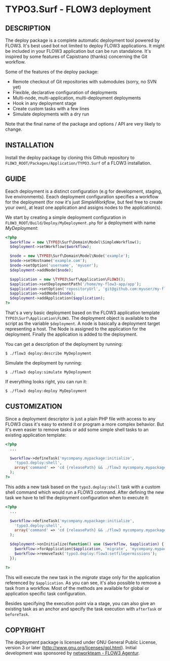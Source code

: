 TYPO3.Surf - FLOW3 deployment
====================================

## DESCRIPTION

The deploy package is a complete automatic deployment tool powered by FLOW3. It's best used bot not limited to deploy FLOW3 applications. It might be included in your FLOW3 application but can be run standalone. It's inspired by some features of Capistrano (thanks) concerning the Git workflow.

Some of the features of the deploy package:

* Remote checkout of Git repositories with submodules (sorry, no SVN yet)
* Flexible, declarative configuration of deployments
* Multi-node, multi-application, multi-deployment deployments
* Hook in any deployment stage
* Create custom tasks with a few lines
* Simulate deployments with a dry run

Note that the final name of the package and options / API are very likely to change.

## INSTALLATION

Install the deploy package by cloning this Github repository to `FLOW3_ROOT/Packages/Application/TYPO3.Surf` of a FLOW3 installation.

## GUIDE

Eeach deployment is a distinct configuration (e.g for development, staging, live environments). Eeach deployment configuration specifies a workflow for the deployment (for now it's just _SimpleWorkflow_, but feel free to create your own), at least one application and assigns nodes to the application(s).

We start by creating a simple deployment configuration in `FLOW3_ROOT/Build/Deploy/MyDeployment.php` for a deployment with name _MyDeployment_:

```php
<?php
  $workflow = new \TYPO3\Surf\Domain\Model\SimpleWorkflow();
  $deployment->setWorkflow($workflow);

  $node = new \TYPO3\Surf\Domain\Model\Node('example');
  $node->setHostname('example.com');
  $node->setOption('username', 'myuser');
  $deployment->addNode($node);

  $application = new \TYPO3\Surf\Application\FLOW3();
  $application->setDeploymentPath('/home/my-flow3-app/app');
  $application->setOption('repositoryUrl', 'git@github.com:myuser/my-flow3-app.git');
  $application->addNode($node);
  $deployment->addApplication($application);
?>
```

That's a very basic deployment based on the FLOW3 application template `TYPO3\Surf\Application\FLOW3`. The deployment object is available to the script as the variable `$deployment`. A node is basically a deployment target representing a host. The Node is assigned to the application for the deployment. Finally the application is added to the deployment.

You can get a description of the deployment by running:

    $ ./flow3 deploy:describe MyDeployment

Simulate the deployment by running:

    $ ./flow3 deploy:simulate MyDeployment

If everything looks right, you can run it:

    $ ./flow3 deploy:deploy MyDeployment

## CUSTOMIZATION

Since a deployment descriptor is just a plain PHP file with access to any FLOW3 class it's easy to extend it or program a more complex behavior. But it's even easier to remove tasks or add some simple shell tasks to an existing application template:

```php
<?php
  ...

  $workflow->defineTask('mycompany.mypackage:initialize',
  	'typo3.deploy:shell',
  	array('command' => 'cd {releasePath} && ./flow3 mycompany.mypackage:setup:initialize')
  );
?>
```

This adds a new task based on the `typo3.deploy:shell` task with a custom shell command which would run a FLOW3 command. After defining the new task we have to tell the deployment configuration when to execute it:

```php
<?php
  ...

  $workflow->defineTask('mycompany.mypackage:initialize',
  	'typo3.deploy:shell',
  	array('command' => 'cd {releasePath} && ./flow3 mycompany.mypackage:setup:initialize')
  );

  $deployment->onInitialize(function() use ($workflow, $application) {
  	$workflow->forApplication($application, 'migrate', 'mycompany.mypackage:initialize');
  	$workflow->removeTask('typo3.deploy:flow3:setfilepermissions');
  });

?>
```

This will execute the new task in the _migrate_ stage only for the application referenced by `$application`. As you can see, it's also possible to remove a task from a workflow. Most of the methods are available for global or application specific task configuration.

Besides specifying the execution point via a stage, you can also give an existing task as an anchor and specify the task execution with `afterTask` or `beforeTask`.

## COPYRIGHT

The deployment package is licensed under GNU General Public License, version 3 or later (http://www.gnu.org/licenses/gpl.html). Initial development was sponsored by [networkteam - FLOW3 Agentur](http://www.networkteam.com/flow3-agentur.html).
